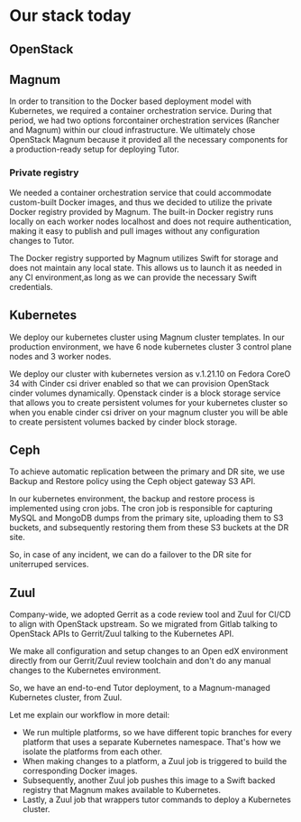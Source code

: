 # Our stack today


## OpenStack

<!-- Note -->


## Magnum

<!-- Note -->

In order to transition to the Docker based deployment model with Kubernetes, we required a container orchestration service. During that period, we had two options forcontainer orchestration services (Rancher and Magnum) within our cloud infrastructure. We ultimately chose OpenStack Magnum because it provided all the necessary components for a production-ready setup for deploying Tutor.


### Private registry

<!-- Note -->

We needed a container orchestration service that could accommodate custom-built Docker images, and thus we decided to utilize the private Docker registry provided by Magnum. The built-in Docker registry runs locally on each worker nodes localhost and does not require authentication, making it easy to publish and pull images without any configuration changes to Tutor.

The Docker registry supported by Magnum utilizes Swift for storage and does not maintain any local state. This allows us to launch it as needed in any CI environment,as long as we can provide the necessary Swift credentials.


## Kubernetes

<!-- Note -->

We deploy our kubernetes cluster using Magnum cluster templates.
In our production environment, we have 6 node kubernetes cluster 3 control plane nodes and 3 worker nodes.

We deploy our cluster with kubernetes version as v.1.21.10 on Fedora CoreO 34 with Cinder csi driver enabled so that we can provision OpenStack cinder volumes dynamically. Openstack cinder is a block storage service that allows you to create persistent volumes for your kubernetes cluster so when you enable cinder csi driver on your magnum cluster you will be able to create persistent volumes backed by cinder block storage.


## Ceph

<!-- Note -->

To achieve automatic replication between the primary and DR site, we use Backup and Restore policy using the Ceph object gateway S3 API. 

In our kubernetes environment, the backup and restore process is implemented using cron jobs. The cron job is responsible for capturing MySQL and MongoDB dumps from the primary site, uploading them to S3 buckets, and subsequently restoring them from these S3 buckets at the DR site.  

So, in case of any incident, we can do a failover to the DR site for uniterruped services.


## Zuul

<!-- Note -->

Company-wide, we adopted Gerrit as a code review tool and Zuul for CI/CD to align with OpenStack upstream. So we migrated from Gitlab talking to OpenStack APIs to Gerrit/Zuul talking to the Kubernetes API.

We make all configuration and setup changes to an Open edX environment directly from our Gerrit/Zuul review toolchain and don't do any manual changes to the Kubernetes environment.

So, we have an end-to-end Tutor deployment, to a Magnum-managed Kubernetes cluster, from Zuul.

Let me explain our workflow in more detail:

* We run multiple platforms, so we have different topic branches for every platform that uses a separate Kubernetes namespace.
  That's how we isolate the platforms from each other.
* When making changes to a platform, a Zuul job is triggered to build the corresponding Docker images.
* Subsequently, another  Zuul job pushes this image to a Swift backed registry that Magnum makes available to Kubernetes.
* Lastly, a Zuul job that wrappers tutor commands to deploy a Kubernetes cluster.


